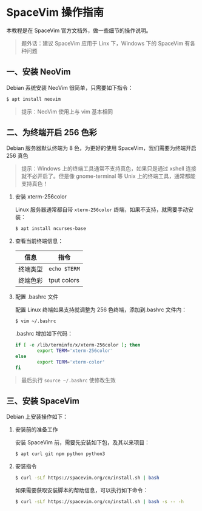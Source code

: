 # SpaceVim 操作指南

本教程是在 SpaceVim 官方文档外，做一些细节的操作说明。

> 题外话：建议 SpaceVim 应用于 Linx 下，Windows 下的 SpaceVim 有各种问题

## 一、安装 NeoVim

Debian 系统安装 NeoVim 很简单，只需要如下指令：

```sh
$ apt install neovim
```

> 提示：NeoVim 使用上与 vim 基本相同

## 二、为终端开启 256 色彩

Debian 服务器默认终端为 8 色，为更好的使用 SpaceVim，我们需要为终端开启 256 真色

> 提示：Windows 上的终端工具通常不支持真色，如果只是通过 xshell 连接就不必开启了。但是像 gnome-terminal 等 Unix 上的终端工具，通常都能支持真色！

1. 安装 xterm-256color

    Linux 服务器通常都自带 `xterm-256color` 终端，如果不支持，就需要手动安装：

    ```sh
    $ apt install ncurses-base
    ```

2. 查看当前终端信息：

    | 信息     | 指令         |
    | -------- | ------------ |
    | 终端类型 | `echo $TERM` |
    | 终端色彩 | tput colors  |

3. 配置 .bashrc 文件

    配置 Linux 终端如果支持就调整为 256 色终端，添加到.bashrc 文件内：

    ```sh
    $ vim ~/.bashrc
    ```

    .bashrc 增加如下代码：

    ```sh
    if [ -e /lib/terminfo/x/xterm-256color ]; then
            export TERM='xterm-256color'
    else
            export TERM='xterm-color'
    fi
    ```

> 最后执行 `source ~/.bashrc` 使修改生效

## 三、安装 SpaceVim

Debian 上安装操作如下：

1. 安装前的准备工作

    安装 SpaceVim 前，需要先安装如下包，及其以来项目：

    ```sh
    $ apt curl git npm python python3
    ```

2. 安装指令

    ```sh
    $ curl -sLf https://spacevim.org/cn/install.sh | bash
    ```

    如果需要获取安装脚本的帮助信息，可以执行如下命令：

    ```sh
    $ curl -sLf https://spacevim.org/cn/install.sh | bash -s -- -h
    ```
